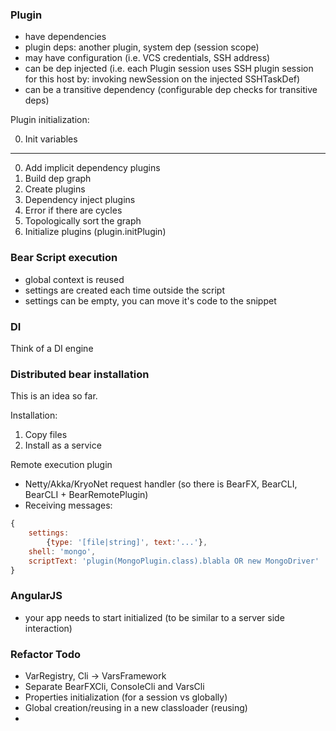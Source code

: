 ### Plugin

- have dependencies
- plugin deps: another plugin, system dep (session scope)
- may have configuration (i.e. VCS credentials, SSH address)
- can be dep injected (i.e. each Plugin session uses SSH plugin session for this host by: invoking newSession on the injected SSHTaskDef)
- can be a transitive dependency (configurable dep checks for transitive deps)

Plugin initialization:

0. Init variables

---

0. Add implicit dependency plugins
1. Build dep graph
2. Create plugins
3. Dependency inject plugins
2. Error if there are cycles
5. Topologically sort the graph
6. Initialize plugins (plugin.initPlugin)

### Bear Script execution

- global context is reused
- settings are created each time outside the script
- settings can be empty, you can move it's code to the snippet

### DI

Think of a DI engine

### Distributed bear installation

This is an idea so far.

Installation:

1. Copy files
2. Install as a service

Remote execution plugin

- Netty/Akka/KryoNet request handler (so there is BearFX, BearCLI, BearCLI + BearRemotePlugin)
- Receiving messages:
```javascript
{
    settings:
        {type: '[file|string]', text:'...'},
    shell: 'mongo',
    scriptText: 'plugin(MongoPlugin.class).blabla OR new MongoDriver'
}
```

### AngularJS

- your app needs to start initialized (to be similar to a server side interaction)

### Refactor Todo

- VarRegistry, Cli -> VarsFramework
- Separate BearFXCli, ConsoleCli and VarsCli
- Properties initialization (for a session vs globally)
- Global creation/reusing in a new classloader (reusing)
-